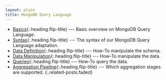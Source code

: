 ```yaml
---
layout: plain
title: MongoDB Query Language
---
```


* [Basics]{:.heading.flip-title} --- Basic overview on MongoDB Query Language.
* [Syntax]{:.heading.flip-title} --- The syntax of our MongoDB Query Language adaptation.
* [Data Definition]{:.heading.flip-title} --- How-To manipulate the schema.
* [Data Manipulation]{:.heading.flip-title} --- How-To manipulate the data.
* [Queries]{:.heading.flip-title} --- How-To query the data.
* [Aggregation Pipeline]{:.heading.flip-title} --- Which aggregation stages are supported.
  {:.related-posts.faded}


[Basics]: Basics.md
[Syntax]: Syntax.md
[Data Definition]: DataDefiniton.md
[Data Manipulation]: DataManipulation.md
[Queries]: Queries.md
[Aggregation Pipeline]: Aggregation.md
